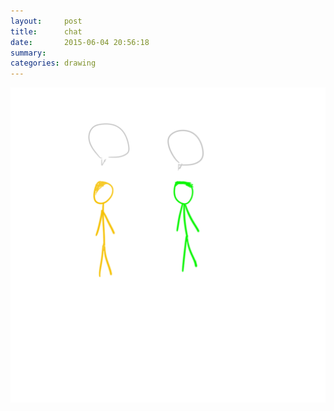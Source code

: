 ```yaml
---
layout:     post
title:      chat
date:       2015-06-04 20:56:18
summary:    
categories: drawing
---
```

![chat](/images/diary/chat.png "It always feels good chatting with a close friend.")